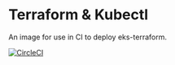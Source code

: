 # Terraform & Kubectl

An image for use in CI to deploy eks-terraform.

[![CircleCI](https://circleci.com/gh/ascott97/terraform-kubectl.svg?style=svg)](https://circleci.com/gh/ascott97/terraform-kubectl)
